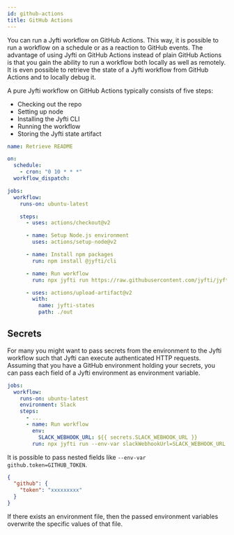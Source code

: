 ```yaml
---
id: github-actions
title: GitHub Actions
---
```


You can run a Jyfti workflow on GitHub Actions.
This way, it is possible to run a workflow on a schedule or as a reaction to GitHub events.
The advantage of using Jyfti on GitHub Actions instead of plain GitHub Actions is that you gain the ability to run a workflow both locally as well as remotely.
It is even possible to retrieve the state of a Jyfti workflow from GitHub Actions and to locally debug it.

A pure Jyfti workflow on GitHub Actions typically consists of five steps:

- Checking out the repo
- Setting up node
- Installing the Jyfti CLI
- Running the workflow
- Storing the Jyfti state artifact

```yaml
name: Retrieve README

on:
  schedule:
    - cron: "0 10 * * *"
  workflow_dispatch:

jobs:
  workflow:
    runs-on: ubuntu-latest

    steps:
      - uses: actions/checkout@v2

      - name: Setup Node.js environment
        uses: actions/setup-node@v2

      - name: Install npm packages
        run: npm install @jyfti/cli

      - name: Run workflow
        run: npx jyfti run https://raw.githubusercontent.com/jyfti/jyfti/master/workflows/retrieve-readme.json jyfti example-repo

      - uses: actions/upload-artifact@v2
        with:
          name: jyfti-states
          path: ./out
```

## Secrets

For many you might want to pass secrets from the environment to the Jyfti workflow such that Jyfti can execute authenticated HTTP requests.
Assuming that you have a GitHub environment holding your secrets, you can pass each field of a Jyfti environment as environment variable.

```yaml
jobs:
  workflow:
    runs-on: ubuntu-latest
    environment: Slack
    steps:
      - ...
      - name: Run workflow
        env:
          SLACK_WEBHOOK_URL: ${{ secrets.SLACK_WEBHOOK_URL }}
        run: npx jyfti run --env-var slackWebhookUrl=SLACK_WEBHOOK_URL https://raw.githubusercontent.com/jyfti/jyfti/master/workflows/open-prs-to-slack.json jyfti example-repo
```

It is possible to pass nested fields like `--env-var github.token=GITHUB_TOKEN`.

```json
{
  "github": {
    "token": "xxxxxxxxx"
  }
}
```

If there exists an environment file, then the passed environment variables overwrite the specific values of that file.